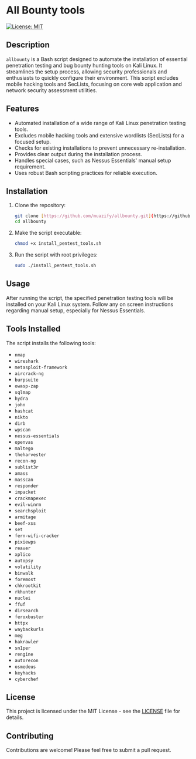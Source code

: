 # All Bounty tools

[![License: MIT](https://img.shields.io/badge/License-MIT-yellow.svg)](https://opensource.org/licenses/MIT)

## Description

`allbounty` is a Bash script designed to automate the installation of essential penetration testing and bug bounty hunting tools on Kali Linux. It streamlines the setup process, allowing security professionals and enthusiasts to quickly configure their environment. This script excludes mobile hacking tools and SecLists, focusing on core web application and network security assessment utilities.

## Features

* Automated installation of a wide range of Kali Linux penetration testing tools.
* Excludes mobile hacking tools and extensive wordlists (SecLists) for a focused setup.
* Checks for existing installations to prevent unnecessary re-installation.
* Provides clear output during the installation process.
* Handles special cases, such as Nessus Essentials' manual setup requirement.
* Uses robust Bash scripting practices for reliable execution.

## Installation

1.  Clone the repository:

    ```bash
    git clone [https://github.com/muazify/allbounty.git](https://github.com/muazify/allbounty.git)
    cd allbounty
    ```

2.  Make the script executable:

    ```bash
    chmod +x install_pentest_tools.sh
    ```

3.  Run the script with root privileges:

    ```bash
    sudo ./install_pentest_tools.sh
    ```

## Usage

After running the script, the specified penetration testing tools will be installed on your Kali Linux system. Follow any on screen instructions regarding manual setup, especially for Nessus Essentials.

## Tools Installed

The script installs the following tools:

* `nmap`
* `wireshark`
* `metasploit-framework`
* `aircrack-ng`
* `burpsuite`
* `owasp-zap`
* `sqlmap`
* `hydra`
* `john`
* `hashcat`
* `nikto`
* `dirb`
* `wpscan`
* `nessus-essentials`
* `openvas`
* `maltego`
* `theharvester`
* `recon-ng`
* `sublist3r`
* `amass`
* `masscan`
* `responder`
* `impacket`
* `crackmapexec`
* `evil-winrm`
* `searchsploit`
* `armitage`
* `beef-xss`
* `set`
* `fern-wifi-cracker`
* `pixiewps`
* `reaver`
* `xplico`
* `autopsy`
* `volatility`
* `binwalk`
* `foremost`
* `chkrootkit`
* `rkhunter`
* `nuclei`
* `ffuf`
* `dirsearch`
* `feroxbuster`
* `httpx`
* `waybackurls`
* `meg`
* `hakrawler`
* `sn1per`
* `rengine`
* `autorecon`
* `osmedeus`
* `keyhacks`
* `cyberchef`

## License

This project is licensed under the MIT License - see the [LICENSE](LICENSE) file for details.

## Contributing

Contributions are welcome! Please feel free to submit a pull request.
